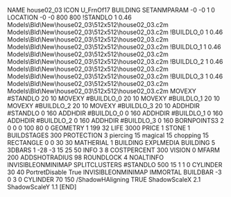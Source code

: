 NAME house02_03
ICON U_FrnOf17
BUILDING
SETANMPARAM -0 -0 1 0
LOCATION -0 -0 800 800
!STANDLO      1 0.46 Models\Bld\New\house02_03\512x512\house02_03.c2m Models\Bld\New\house02_03\512x512\house02_03.c2m
!BUILDLO_0    1 0.46 Models\Bld\New\house02_03\512x512\house02_03.c2m Models\Bld\New\house02_03\512x512\house02_03.c2m
!BUILDLO_1    1 0.46 Models\Bld\New\house02_03\512x512\house02_03.c2m Models\Bld\New\house02_03\512x512\house02_03.c2m
!BUILDLO_2    1 0.46 Models\Bld\New\house02_03\512x512\house02_03.c2m Models\Bld\New\house02_03\512x512\house02_03.c2m
!BUILDLO_3    1 0.46 Models\Bld\New\house02_03\512x512\house02_03.c2m Models\Bld\New\house02_03\512x512\house02_03.c2m
MOVEXY #STANDLO    20 10
MOVEXY #BUILDLO_0  20 10
MOVEXY #BUILDLO_1  20 10
MOVEXY #BUILDLO_2  20 10
MOVEXY #BUILDLO_3  20 10
ADDHDIR #STANDLO 0 160
ADDHDIR #BUILDLO_0 0 160
ADDHDIR #BUILDLO_1 0 160
ADDHDIR #BUILDLO_2 0 160
ADDHDIR #BUILDLO_3 0 160
BORNPOINTS3 2 0 0 0 100 80 0
GEOMETRY 1 199 32
LIFE     3000
PRICE 1 STONE 1
BUILDSTAGES 300
PROTECTION 3 piercing 15 magical 15 chopping 15
RECTANGLE    0 0 30 30
MATHERIAL 1 BUILDING
EXPLMEDIA BUILDING 5
3DBARS 1 -28 -3 15 25 50
INFO 3 8
COSTPERCENT 300
VISION 0
MFARM 200
ADDSHOTRADIUS 98
ROUNDLOCK 4
NOALTINFO
INVISIBLEONMINIMAP
SPLITCLUSTERS #STANDLO 500 15 1 1 0
CYLINDER 30 40
PortretDisable True
INVISIBLEONMINIMAP
IMMORTAL
BUILDBAR -3 0 3 0
CYLINDER 70 150
/ShadowHAligning TRUE
ShadowScaleX 2.1
ShadowScaleY 1.1
[END]
